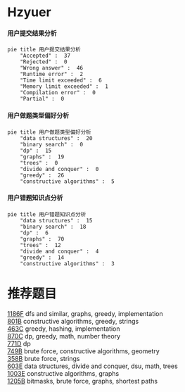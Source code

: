 # Hzyuer

<!-- tabs:start -->



#### **用户提交结果分析**

```mermaid
pie title 用户提交结果分析
    "Accepted" :  37
    "Rejected" :  0
    "Wrong answer" :  46
    "Runtime error" :  2
    "Time limit exceeded" :  6
    "Memory limit exceeded" :  1
    "Compilation error" :  0
    "Partial" :  0
```

#### **用户做题类型偏好分析**

```mermaid
pie title 用户做题类型偏好分析
    "data structures" :  20
    "binary search" :  0
    "dp" :  15
    "graphs" :  19
    "trees" :  0
    "divide and conquer" :  0
    "greedy" :  26
    "constructive algorithms" :  5
```
#### **用户错题知识点分析**

```mermaid
pie title 用户错题知识点分析
    "data structures" :  15
    "binary search" :  18
    "dp" :  6
    "graphs" :  70
    "trees" :  12
    "divide and conquer" :  4
    "greedy" :  14
    "constructive algorithms" :  3
```



<!-- tabs:end -->
# 推荐题目
[1186F](https://codeforces.com/contest/1186/problem/F)		dfs and similar,
                        graphs,
                        greedy,
                        implementation		  
[801B](https://codeforces.com/contest/801/problem/B)		constructive algorithms,
                        greedy,
                        strings		  
[463C](https://codeforces.com/contest/463/problem/C)		greedy,
                        hashing,
                        implementation		  
[870C](https://codeforces.com/contest/870/problem/C)		dp,
                        greedy,
                        math,
                        number theory		  
[771D](https://codeforces.com/contest/771/problem/D)		dp		  
[749B](https://codeforces.com/contest/749/problem/B)		brute force,
                        constructive algorithms,
                        geometry		  
[358B](https://codeforces.com/contest/358/problem/B)		brute force,
                        strings		  
[603E](https://codeforces.com/contest/603/problem/E)		data structures,
                        divide and conquer,
                        dsu,
                        math,
                        trees		  
[1003E](https://codeforces.com/contest/1003/problem/E)		constructive algorithms,
                        graphs		  
[1205B](https://codeforces.com/contest/1205/problem/B)		bitmasks,
                        brute force,
                        graphs,
                        shortest paths		  
